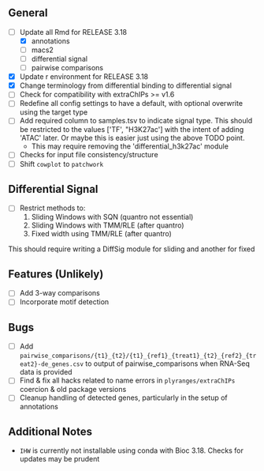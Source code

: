 ## General

- [ ] Update all Rmd for RELEASE 3.18
    - [x] annotations
    - [ ] macs2
    - [ ] differential signal
    - [ ] pairwise comparisons
- [x] Update r environment for RELEASE 3.18
- [x] Change terminology from differential binding to differential signal
- [ ] Check for compatibility with extraChIPs >= v1.6
- [ ] Redefine all config settings to have a default, with optional overwrite using the target type
- [ ] Add required column to samples.tsv to indicate signal type. This should be restricted to the values ['TF', "H3K27ac'] with the intent of adding 'ATAC' later. Or maybe this is easier just using the above TODO point.
  - This may require removing the 'differential_h3k27ac' module
- [ ] Checks for input file consistency/structure
- [ ] Shift `cowplot` to `patchwork`

## Differential Signal

- [ ] Restrict methods to:
  1. Sliding Windows with SQN (quantro not essential)
  2. Sliding Windows with TMM/RLE (after quantro)
  3. Fixed width using TMM/RLE (after quantro)

This should require writing a DiffSig module for sliding and another for fixed

## Features (Unlikely)

- [ ] Add 3-way comparisons
- [ ] Incorporate motif detection

## Bugs

- [ ] Add `pairwise_comparisons/{t1}_{t2}/{t1}_{ref1}_{treat1}_{t2}_{ref2}_{treat2}-de_genes.csv` to output of pairwise_comparisons when RNA-Seq data is provided
- [ ] Find & fix all hacks related to name errors in `plyranges/extraChIPs` coercion & old package versions
- [ ] Cleanup handling of detected genes, particularly in the setup of annotations

## Additional Notes

- `IHW` is currently not installable using conda with Bioc 3.18. Checks for updates may be prudent
